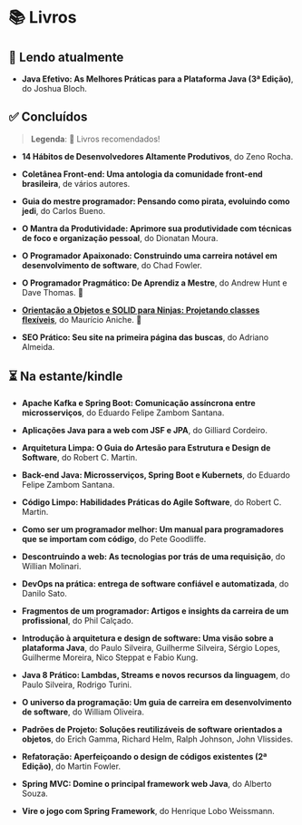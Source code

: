 # 📚 Livros

## 📖 Lendo atualmente

- **Java Efetivo: As Melhores Práticas para a Plataforma Java (3ª Edição)**, do Joshua Bloch.

##  ✅ Concluídos

> **Legenda**: 🥇 Livros recomendados!

- **14 Hábitos de Desenvolvedores Altamente Produtivos**, do Zeno Rocha.

- **Coletânea Front-end: Uma antologia da comunidade front-end brasileira**, de vários autores.

- **Guia do mestre programador: Pensando como pirata, evoluindo como jedi**, do Carlos Bueno.

- **O Mantra da Produtividade: Aprimore sua produtividade com técnicas de foco e organização pessoal**, do Dionatan Moura.

- **O Programador Apaixonado: Construindo uma carreira notável em desenvolvimento de software**, do Chad Fowler.

- **O Programador Pragmático: De Aprendiz a Mestre**, do Andrew Hunt e Dave Thomas. 🥇

- [**Orientação a Objetos e SOLID para Ninjas: Projetando classes flexíveis**](./orientacao-a-objetos-e-solid-para-ninjas.md), do Maurício Aniche. 🥇

- **SEO Prático: Seu site na primeira página das buscas**, do Adriano Almeida.

## ⏳ Na estante/kindle

- **Apache Kafka e Spring Boot: Comunicação assíncrona entre microsserviços**, do Eduardo Felipe Zambom Santana. 

- **Aplicações Java para a web com JSF e JPA**, do Gilliard Cordeiro.

- **Arquitetura Limpa: O Guia do Artesão para Estrutura e Design de Software**, do Robert C. Martin.

- **Back-end Java: Microsserviços, Spring Boot e Kubernets**, do Eduardo Felipe Zambom Santana.

- **Código Limpo: Habilidades Práticas do Agile Software**, do Robert C. Martin.

- **Como ser um programador melhor: Um manual para programadores que se importam com código**, do Pete Goodliffe.

- **Descontruindo a web: As tecnologias por trás de uma requisição**, do Willian Molinari.

- **DevOps na prática: entrega de software confiável e automatizada**, do Danilo Sato.

- **Fragmentos de um programador: Artigos e insights da carreira de um profissional**, do Phil Calçado.

- **Introdução à arquitetura e design de software: Uma visão sobre a plataforma Java**, do Paulo Silveira, Guilherme Silveira, Sérgio Lopes, Guilherme Moreira, Nico Steppat e Fabio Kung.

- **Java 8 Prático: Lambdas, Streams e novos recursos da linguagem**, do Paulo Silveira, Rodrigo Turini.

- **O universo da programação: Um guia de carreira em desenvolvimento de software**, do William Oliveira.

- **Padrões de Projeto: Soluções reutilizáveis de software orientados a objetos**, do Erich Gamma, Richard Helm, Ralph Johnson, John Vlissides.

- **Refatoração: Aperfeiçoando o design de códigos existentes (2ª Edição)**, do Martin Fowler.

- **Spring MVC: Domine o principal framework web Java**, do Alberto Souza.

- **Vire o jogo com Spring Framework**, do Henrique Lobo Weissmann.



